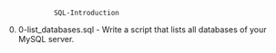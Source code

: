 				SQL-Introduction

0. 0-list_databases.sql - Write a script that lists all databases of your MySQL server.
